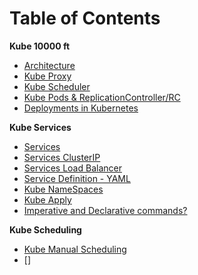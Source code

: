 # Table of Contents

**Kube 10000 ft**
- [Architecture](./Day1/architecture.md)
- [Kube Proxy](./Day1/kube-proxy.md)
- [Kube Scheduler](./Day1/kube-scheduler.md)
- [Kube Pods & ReplicationController/RC](./Day2/pod.md)
- [Deployments in Kubernetes](./Day2/deployments.md)


**Kube Services**
- [Services](./Day3/services.md)
- [Services ClusterIP](./Day3/services-cluster-ip.md)
- [Services Load Balancer](./Day3/services-loadbalancer.md)
- [Service Definition - YAML](./Day3/service-definition.yaml)
- [Kube NameSpaces](./Day3/namespace.md)
- [Kube Apply](./Day4/kube-apply.md)
- [Imperative and Declarative commands?](./Day4/Imperative-Declarative.md)

**Kube Scheduling**
- [Kube Manual Scheduling](./Day4/manual-scheduling.md)
- []
